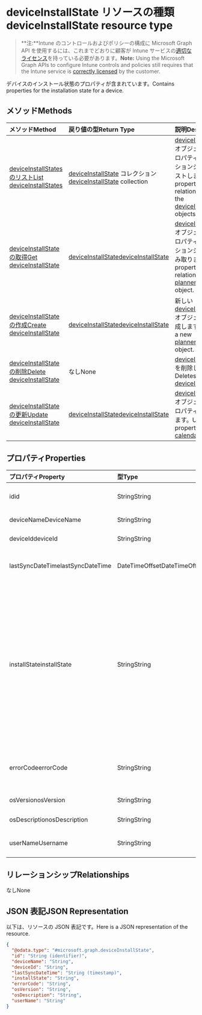 # <a name="deviceinstallstate-resource-type"></a><span data-ttu-id="c630f-101">deviceInstallState リソースの種類</span><span class="sxs-lookup"><span data-stu-id="c630f-101">deviceInstallState resource type</span></span>

> <span data-ttu-id="c630f-102">**注:**Intune のコントロールおよびポリシーの構成に Microsoft Graph API を使用するには、これまでどおりに顧客が Intune サービスの[適切なライセンス](https://go.microsoft.com/fwlink/?linkid=839381)を持っている必要があります。</span><span class="sxs-lookup"><span data-stu-id="c630f-102">**Note:** Using the Microsoft Graph APIs to configure Intune controls and policies still requires that the Intune service is [correctly licensed](https://go.microsoft.com/fwlink/?linkid=839381) by the customer.</span></span>

<span data-ttu-id="c630f-103">デバイスのインストール状態のプロパティが含まれています。</span><span class="sxs-lookup"><span data-stu-id="c630f-103">Contains properties for the installation state for a device.</span></span>
## <a name="methods"></a><span data-ttu-id="c630f-104">メソッド</span><span class="sxs-lookup"><span data-stu-id="c630f-104">Methods</span></span>
|<span data-ttu-id="c630f-105">メソッド</span><span class="sxs-lookup"><span data-stu-id="c630f-105">Method</span></span>|<span data-ttu-id="c630f-106">戻り値の型</span><span class="sxs-lookup"><span data-stu-id="c630f-106">Return Type</span></span>|<span data-ttu-id="c630f-107">説明</span><span class="sxs-lookup"><span data-stu-id="c630f-107">Description</span></span>|
|:---|:---|:---|
|[<span data-ttu-id="c630f-108">deviceInstallStates のリスト</span><span class="sxs-lookup"><span data-stu-id="c630f-108">List deviceInstallStates</span></span>](../api/intune_books_deviceinstallstate_list.md)|<span data-ttu-id="c630f-109">[deviceInstallState](../resources/intune_books_deviceinstallstate.md) コレクション</span><span class="sxs-lookup"><span data-stu-id="c630f-109">[deviceInstallState](../resources/intune_books_deviceinstallstate.md) collection</span></span>|<span data-ttu-id="c630f-110">[deviceInstallState](../resources/intune_books_deviceinstallstate.md) オブジェクトのプロパティとリレーションシップをリストします。</span><span class="sxs-lookup"><span data-stu-id="c630f-110">List properties and relationships of the [deviceInstallState](../resources/intune_books_deviceinstallstate.md) objects.</span></span>|
|[<span data-ttu-id="c630f-111">deviceInstallState の取得</span><span class="sxs-lookup"><span data-stu-id="c630f-111">Get deviceInstallState</span></span>](../api/intune_books_deviceinstallstate_get.md)|[<span data-ttu-id="c630f-112">deviceInstallState</span><span class="sxs-lookup"><span data-stu-id="c630f-112">deviceInstallState</span></span>](../resources/intune_books_deviceinstallstate.md)|<span data-ttu-id="c630f-113">[deviceInstallState](../resources/intune_books_deviceinstallstate.md) オブジェクトのプロパティとリレーションシップを読み取ります。</span><span class="sxs-lookup"><span data-stu-id="c630f-113">Read properties and relationships of [plannerPlanDetails](../resources/intune_books_deviceinstallstate.md) object.</span></span>|
|[<span data-ttu-id="c630f-114">deviceInstallState の作成</span><span class="sxs-lookup"><span data-stu-id="c630f-114">Create deviceInstallState</span></span>](../api/intune_books_deviceinstallstate_create.md)|[<span data-ttu-id="c630f-115">deviceInstallState</span><span class="sxs-lookup"><span data-stu-id="c630f-115">deviceInstallState</span></span>](../resources/intune_books_deviceinstallstate.md)|<span data-ttu-id="c630f-116">新しい [deviceInstallState](../resources/intune_books_deviceinstallstate.md) オブジェクトを作成します。</span><span class="sxs-lookup"><span data-stu-id="c630f-116">Create a new [plannerBucket](../resources/intune_books_deviceinstallstate.md) object.</span></span>|
|[<span data-ttu-id="c630f-117">deviceInstallState の削除</span><span class="sxs-lookup"><span data-stu-id="c630f-117">Delete deviceInstallState</span></span>](../api/intune_books_deviceinstallstate_delete.md)|<span data-ttu-id="c630f-118">なし</span><span class="sxs-lookup"><span data-stu-id="c630f-118">None</span></span>|<span data-ttu-id="c630f-119">[deviceInstallState](../resources/intune_books_deviceinstallstate.md) を削除します。</span><span class="sxs-lookup"><span data-stu-id="c630f-119">Deletes a [deviceInstallState](../resources/intune_books_deviceinstallstate.md).</span></span>|
|[<span data-ttu-id="c630f-120">deviceInstallState の更新</span><span class="sxs-lookup"><span data-stu-id="c630f-120">Update deviceInstallState</span></span>](../api/intune_books_deviceinstallstate_update.md)|[<span data-ttu-id="c630f-121">deviceInstallState</span><span class="sxs-lookup"><span data-stu-id="c630f-121">deviceInstallState</span></span>](../resources/intune_books_deviceinstallstate.md)|<span data-ttu-id="c630f-122">[deviceInstallState](../resources/intune_books_deviceinstallstate.md) オブジェクトのプロパティを更新します。</span><span class="sxs-lookup"><span data-stu-id="c630f-122">Update the properties of a [calendar](../resources/intune_books_deviceinstallstate.md) object.</span></span>|

## <a name="properties"></a><span data-ttu-id="c630f-123">プロパティ</span><span class="sxs-lookup"><span data-stu-id="c630f-123">Properties</span></span>
|<span data-ttu-id="c630f-124">プロパティ</span><span class="sxs-lookup"><span data-stu-id="c630f-124">Property</span></span>|<span data-ttu-id="c630f-125">型</span><span class="sxs-lookup"><span data-stu-id="c630f-125">Type</span></span>|<span data-ttu-id="c630f-126">説明</span><span class="sxs-lookup"><span data-stu-id="c630f-126">Description</span></span>|
|:---|:---|:---|
|<span data-ttu-id="c630f-127">id</span><span class="sxs-lookup"><span data-stu-id="c630f-127">id</span></span>|<span data-ttu-id="c630f-128">String</span><span class="sxs-lookup"><span data-stu-id="c630f-128">String</span></span>|<span data-ttu-id="c630f-129">エンティティのキー。</span><span class="sxs-lookup"><span data-stu-id="c630f-129">Name of the entity.</span></span>|
|<span data-ttu-id="c630f-130">deviceName</span><span class="sxs-lookup"><span data-stu-id="c630f-130">DeviceName</span></span>|<span data-ttu-id="c630f-131">String</span><span class="sxs-lookup"><span data-stu-id="c630f-131">String</span></span>|<span data-ttu-id="c630f-132">デバイス名です。</span><span class="sxs-lookup"><span data-stu-id="c630f-132">Device name.</span></span>|
|<span data-ttu-id="c630f-133">deviceId</span><span class="sxs-lookup"><span data-stu-id="c630f-133">deviceId</span></span>|<span data-ttu-id="c630f-134">String</span><span class="sxs-lookup"><span data-stu-id="c630f-134">String</span></span>|<span data-ttu-id="c630f-135">デバイス ID です。</span><span class="sxs-lookup"><span data-stu-id="c630f-135">Device Id.</span></span>|
|<span data-ttu-id="c630f-136">lastSyncDateTime</span><span class="sxs-lookup"><span data-stu-id="c630f-136">lastSyncDateTime</span></span>|<span data-ttu-id="c630f-137">DateTimeOffset</span><span class="sxs-lookup"><span data-stu-id="c630f-137">DateTimeOffset</span></span>|<span data-ttu-id="c630f-138">最後同期の日付と時刻です。</span><span class="sxs-lookup"><span data-stu-id="c630f-138">Last sync date and time.</span></span>|
|<span data-ttu-id="c630f-139">installState</span><span class="sxs-lookup"><span data-stu-id="c630f-139">installState</span></span>|<span data-ttu-id="c630f-140">String</span><span class="sxs-lookup"><span data-stu-id="c630f-140">String</span></span>|<span data-ttu-id="c630f-141">電子ブックのインストールの状態です。</span><span class="sxs-lookup"><span data-stu-id="c630f-141">The install state of the eBook.</span></span> <span data-ttu-id="c630f-142">可能な値は、`notApplicable`、`installed`、`failed`、`notInstalled`、`uninstallFailed`、`unknown` です。</span><span class="sxs-lookup"><span data-stu-id="c630f-142">Possible values are: `notApplicable`, `installed`, `failed`, `notInstalled`, `uninstallFailed`, `unknown`.</span></span>|
|<span data-ttu-id="c630f-143">errorCode</span><span class="sxs-lookup"><span data-stu-id="c630f-143">errorCode</span></span>|<span data-ttu-id="c630f-144">String</span><span class="sxs-lookup"><span data-stu-id="c630f-144">String</span></span>|<span data-ttu-id="c630f-145">インストール失敗のエラー コードです。</span><span class="sxs-lookup"><span data-stu-id="c630f-145">The error code for install failures.</span></span>|
|<span data-ttu-id="c630f-146">osVersion</span><span class="sxs-lookup"><span data-stu-id="c630f-146">osVersion</span></span>|<span data-ttu-id="c630f-147">String</span><span class="sxs-lookup"><span data-stu-id="c630f-147">String</span></span>|<span data-ttu-id="c630f-148">OS のバージョンです。</span><span class="sxs-lookup"><span data-stu-id="c630f-148">OS Version.</span></span>|
|<span data-ttu-id="c630f-149">osDescription</span><span class="sxs-lookup"><span data-stu-id="c630f-149">osDescription</span></span>|<span data-ttu-id="c630f-150">String</span><span class="sxs-lookup"><span data-stu-id="c630f-150">String</span></span>|<span data-ttu-id="c630f-151">OS の説明です。</span><span class="sxs-lookup"><span data-stu-id="c630f-151">OS Description.</span></span>|
|<span data-ttu-id="c630f-152">userName</span><span class="sxs-lookup"><span data-stu-id="c630f-152">Username</span></span>|<span data-ttu-id="c630f-153">String</span><span class="sxs-lookup"><span data-stu-id="c630f-153">String</span></span>|<span data-ttu-id="c630f-154">デバイスのユーザー名です。</span><span class="sxs-lookup"><span data-stu-id="c630f-154">Device User Name.</span></span>|

## <a name="relationships"></a><span data-ttu-id="c630f-155">リレーションシップ</span><span class="sxs-lookup"><span data-stu-id="c630f-155">Relationships</span></span>
<span data-ttu-id="c630f-156">なし</span><span class="sxs-lookup"><span data-stu-id="c630f-156">None</span></span>
## <a name="json-representation"></a><span data-ttu-id="c630f-157">JSON 表記</span><span class="sxs-lookup"><span data-stu-id="c630f-157">JSON Representation</span></span>
<span data-ttu-id="c630f-158">以下は、リソースの JSON 表記です。</span><span class="sxs-lookup"><span data-stu-id="c630f-158">Here is a JSON representation of the resource.</span></span>
<!-- {
  "blockType": "resource",
  "keyProperty": "id",
  "@odata.type": "microsoft.graph.deviceInstallState"
}
-->
``` json
{
  "@odata.type": "#microsoft.graph.deviceInstallState",
  "id": "String (identifier)",
  "deviceName": "String",
  "deviceId": "String",
  "lastSyncDateTime": "String (timestamp)",
  "installState": "String",
  "errorCode": "String",
  "osVersion": "String",
  "osDescription": "String",
  "userName": "String"
}
```



